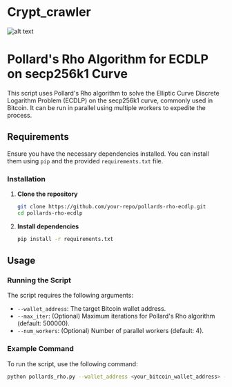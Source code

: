 # Crypt_crawler
![alt text](https://www.dropbox.com/s/9wcqezhdhutty5r/Photo%2024-05-2023%2C%2012%2045%2031%20AM%20%281%29.jpg?raw=1)

 

 # Pollard's Rho Algorithm for ECDLP on secp256k1 Curve

This script uses Pollard's Rho algorithm to solve the Elliptic Curve Discrete Logarithm Problem (ECDLP) on the secp256k1 curve, commonly used in Bitcoin. It can be run in parallel using multiple workers to expedite the process.

## Requirements

Ensure you have the necessary dependencies installed. You can install them using `pip` and the provided `requirements.txt` file.

### Installation

1. **Clone the repository**

    ```bash
    git clone https://github.com/your-repo/pollards-rho-ecdlp.git
    cd pollards-rho-ecdlp
    ```

2. **Install dependencies**

    ```bash
    pip install -r requirements.txt
    ```

## Usage

### Running the Script

The script requires the following arguments:
- `--wallet_address`: The target Bitcoin wallet address.
- `--max_iter`: (Optional) Maximum iterations for Pollard's Rho algorithm (default: 500000).
- `--num_workers`: (Optional) Number of parallel workers (default: 4).

### Example Command

To run the script, use the following command:

```bash
python pollards_rho.py --wallet_address <your_bitcoin_wallet_address> --max_iter 500000 --num_workers 4